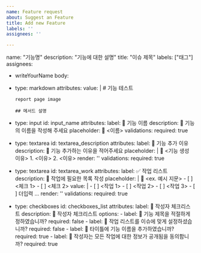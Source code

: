 ```yaml
---
name: Feature request
about: Suggest an Feature
title: Add new Feature
labels: ''
assignees: ''

---
```


name: "기능명"
description: "기능에 대한 설명"
title: "이슈 제목"
labels: ["태그"]
assignees:
  - writeYourName
body:
  - type: markdown
    attributes:
      value: |
        # 기능 테스트

        report page image

        ## 메서드 설명
  - type: input
    id: input_name
    attributes:
      label: 📣 기능 이름
      description: 💭 기능의 이름을 작성해 주세요
      placeholder: 🫧 <이름>
    validations:
      required: true
  - type: textarea
    id: textarea_description
    attributes:
      label: 📣 기능 추가 이유
      description: 💭 기능 추가하는 이유을 적어주세요
      placeholder: |
        🫧 <기능 생성 이유>
        1. <이유>
        2. <이유>
      render: ''
    validations:
      required: true
  - type: textarea
    id: textarea_work
    attributes:
      label: ✅ 작업 리스트
      description: 💭 작업에 필요한 목록 작성
      placeholder: |
        🫧 <ex. 예시 지문>
        - [ ] <체크 1>
        - [ ] <체크 2>
      value: |
        - [ ] <작업 1>
        - [ ] <작업 2>
        - [ ] <작업 3>
        - [ ] 더입력 ...
      render: ''
    validations:
      required: true
  - type: checkboxes
    id: checkboxes_list
    attributes:
      label: 📣 작성자 체크리스트
      description: 💭 작성자 체크리스트
      options:
        - label: 🔱 기능 제목을 적절하게 정하였습니까?
          required: false
        - label: 🔱 작업 리스트를 이슈에 맞게 설정하셨습니까?
          required: false
        - label: 📍 타이틀에 기능 이름을 추가하였습니까?
          required: true
        - label: 📌 작성자는 모든 작업에 대한 정보가 공개됨을 동의함니까?
          required: true
